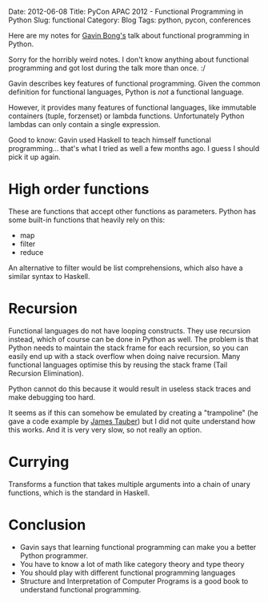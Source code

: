 Date: 2012-06-08
Title: PyCon APAC 2012 - Functional Programming in Python
Slug: functional
Category: Blog
Tags: python, pycon, conferences

Here are my notes for [Gavin Bong's](https://twitter.com/chihiro)
talk about functional programming in Python.

Sorry for the horribly weird notes. I don't know anything about functional
programming and got lost during the talk more than once. :/

Gavin describes key features of functional programming. Given the common
definition for functional languages, Python is _not_ a functional language.

However, it provides many features of functional languages, like immutable
containers (tuple, forzenset) or lambda functions. Unfortunately Python
lambdas can only contain a single expression.

Good to know: Gavin used Haskell to teach himself functional programming...
that's what I tried as well a few months ago. I guess I should pick it up
again.

# High order functions

These are functions that accept other functions as parameters. Python has some
built-in functions that heavily rely on this:

* map
* filter
* reduce

An alternative to filter would be list comprehensions, which also have a
similar syntax to Haskell.

# Recursion

Functional languages do not have looping constructs. They use recursion
instead, which of course can be done in Python as well. The problem is that
Python needs to maintain the stack frame for each recursion, so you can easily
end up with a stack overflow when doing naive recursion. Many functional
languages optimise this by reusing the stack frame (Tail Recursion
Elimination).

Python cannot do this because it would result in useless stack traces and make
debugging too hard.

It seems as if this can somehow be emulated by creating a "trampoline" (he gave
a code example by [James Tauber](https://twitter.com/#!/jtauber)) but I did not
quite understand how this works.  And it is very very slow, so not really an
option.

# Currying

Transforms a function that takes multiple arguments into a chain of unary
functions, which is the standard in Haskell.

# Conclusion

* Gavin says that learning functional programming can make you a better Python
  programmer.
* You have to know a lot of math like category theory and type theory
* You should play with different functional programming languages
* Structure and Interpretation of Computer Programs is a good book to
  understand functional programming.
